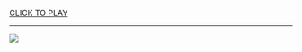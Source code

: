 
<a href="https://premium76.site?title=unblocked_games_io&ref=13M">CLICK TO PLAY</a></h3>
<hr>

<a href="https://premium76.site?title=unblocked_games_io&ref=13M"><img src="https://clearcache.store/games.png"></a>


